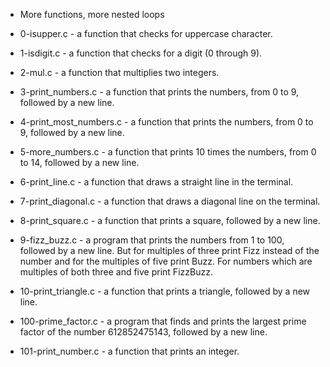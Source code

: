  - More functions, more nested loops



- 0-isupper.c - a function that checks for uppercase character.

- 1-isdigit.c - a function that checks for a digit (0 through 9).

- 2-mul.c - a function that multiplies two integers.

- 3-print_numbers.c - a function that prints the numbers, from 0 to 9, followed by a new line.

- 4-print_most_numbers.c - a function that prints the numbers, from 0 to 9, followed by a new line.

- 5-more_numbers.c - a function that prints 10 times the numbers, from 0 to 14, followed by a new line.

- 6-print_line.c - a function that draws a straight line in the terminal.

- 7-print_diagonal.c - a function that draws a diagonal line on the terminal.

- 8-print_square.c - a function that prints a square, followed by a new line.

- 9-fizz_buzz.c - a program that prints the numbers from 1 to 100, followed by a new line. But for multiples of three print Fizz instead of the number and for the multiples of five print Buzz. For numbers which are multiples of both three and five print FizzBuzz.

- 10-print_triangle.c - a function that prints a triangle, followed by a new line.

- 100-prime_factor.c - a program that finds and prints the largest prime factor of the number 612852475143, followed by a new line.

- 101-print_number.c - a function that prints an integer.
